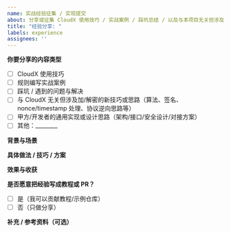 ```yaml
---
name: 实战经验征集 / 实现提交
about: 分享或征集 CloudX 使用技巧 / 实战案例 / 踩坑总结 / 以及与本项目无关但涉及加解密的新技巧或思路；欢迎甲方/开发者提交实现/思路/技巧/想法
title: "经验分享: "
labels: experience
assignees: ''
---
```


**你要分享的内容类型**
- [ ] CloudX 使用技巧
- [ ] 规则编写实战案例
- [ ] 踩坑 / 遇到的问题与解决
- [ ] 与 CloudX 无关但涉及加/解密的新技巧或思路（算法、签名、nonce/timestamp 处理、协议逆向思路等）
- [ ] 甲方/开发者的通用实现或设计思路（架构/接口/安全设计/对接方案）
- [ ] 其他：________

**背景与场景**
<!-- 描述业务场景，例如：在某移动端抓包时如何对签名做重放/还原等 -->

**具体做法 / 技巧 / 方案**
<!-- 贴出关键步骤、规则片段、配置示例（请去敏感信息） -->

**效果与收获**
<!-- 如果有对比数据/监控指标/节省时间或成功率等请提供 -->

**是否愿意把经验写成教程或 PR？**
- [ ] 是（我可以贡献教程/示例仓库）
- [ ] 否（只做分享）

**补充 / 参考资料（可选）**

